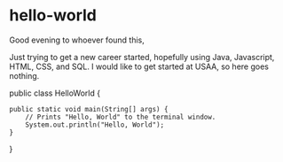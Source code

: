 # hello-world

Good evening to whoever found this,

Just trying to get a new career started, hopefully using Java, Javascript, HTML,
CSS, and SQL. I would like to get started at USAA, so here goes nothing. 


public class HelloWorld {

    public static void main(String[] args) {
        // Prints "Hello, World" to the terminal window.
        System.out.println("Hello, World");
    }

}

